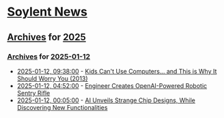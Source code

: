 # [Soylent News](../../../README.md)

## [Archives](../../index.md) for [2025](../index.md)

### [Archives](../../index.md) for [2025-01-12](index.md)

* [2025-01-12, 09:38:00](https://soylentnews.org/article.pl?sid=25/01/11/1411215&from=rss) - [Kids Can't Use Computers... and This is Why It Should Worry You (2013)](https://soylentnews.org/article.pl?sid=25/01/11/1411215&from=rss)
* [2025-01-12, 04:52:00](https://soylentnews.org/article.pl?sid=25/01/10/162244&from=rss) - [Engineer Creates OpenAI-Powered Robotic Sentry Rifle](https://soylentnews.org/article.pl?sid=25/01/10/162244&from=rss)
* [2025-01-12, 00:05:00](https://soylentnews.org/article.pl?sid=25/01/10/1556235&from=rss) - [AI Unveils Strange Chip Designs, While Discovering New Functionalities](https://soylentnews.org/article.pl?sid=25/01/10/1556235&from=rss)
